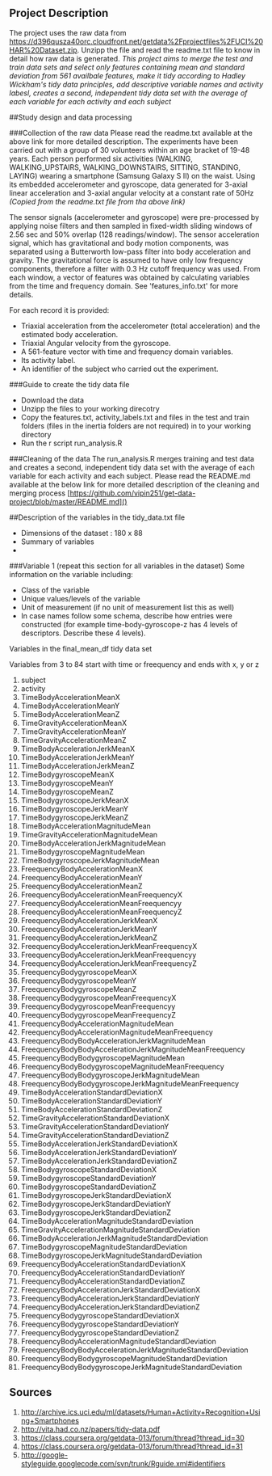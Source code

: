 ## Project Description
The project uses the raw data from https://d396qusza40orc.cloudfront.net/getdata%2Fprojectfiles%2FUCI%20HAR%20Dataset.zip. Unzipp the file and read the readme.txt file to know in detail how raw data is generated. *This project aims to merge the test and train data sets and select only features containing mean and standard deviation from 561 availbale features, make it tidy according to Hadley Wickham's tidy data principles, add descriptive variable names and activity labesl, creates a second, independent tidy data set with the average of each variable for each activity and each subject*


##Study design and data processing
 
###Collection of the raw data 
Please read the readme.txt available at the above link for more detailed description. 
The experiments have been carried out with a group of 30 volunteers within an age bracket of 19-48 years. Each person performed six activities (WALKING, WALKING_UPSTAIRS, WALKING_DOWNSTAIRS, SITTING, STANDING, LAYING) wearing a smartphone (Samsung Galaxy S II) on the waist. Using its embedded accelerometer and gyroscope, data generated for 3-axial linear acceleration and 3-axial angular velocity at a constant rate of 50Hz _(Copied from the readme.txt file from tha above link)_ 

The sensor signals (accelerometer and gyroscope) were pre-processed by applying noise filters and then sampled in fixed-width sliding windows of 2.56 sec and 50% overlap (128 readings/window). The sensor acceleration signal, which has gravitational and body motion components, was separated using a Butterworth low-pass filter into body acceleration and gravity. The gravitational force is assumed to have only low frequency components, therefore a filter with 0.3 Hz cutoff frequency was used. From each window, a vector of features was obtained by calculating variables from the time and frequency domain. See 'features_info.txt' for more details. 

For each record it is provided:
- Triaxial acceleration from the accelerometer (total acceleration) and the estimated body acceleration.
- Triaxial Angular velocity from the gyroscope. 
- A 561-feature vector with time and frequency domain variables. 
- Its activity label. 
- An identifier of the subject who carried out the experiment.
 

 
###Guide to create the tidy data file
* Download the data 
* Unzipp the files to your working direcotry
* Copy the features.txt, activity_labels.txt and files in the test and train folders (files in the inertia folders are not required) in to your working directory
* Run the r script run_analysis.R
 
###Cleaning of the data
The run_analysis.R merges training and test data and creates a second, independent tidy data set with the average of each variable for each activity and each subject. Please read the README.md available at the below link for more detailed description of the cleaning and merging process
 [https://github.com/vipin251/get-data-project/blob/master/README.md]()
 
##Description of the variables in the tidy_data.txt file
 - Dimensions of the dataset : 180 x 88
 - Summary of variables 
 - 
 
###Variable 1 (repeat this section for all variables in the dataset)
Some information on the variable including:
 - Class of the variable
 - Unique values/levels of the variable
 - Unit of measurement (if no unit of measurement list this as well)
 - In case names follow some schema, describe how entries were constructed (for example time-body-gyroscope-z has 4 levels of descriptors. Describe these 4 levels). 

Variables in the final_mean_df tidy data set

Variables from 3 to 84 start with time or freequency and ends with x, y or z

1. subject
2. activity
3. TimeBodyAccelerationMeanX
4. TimeBodyAccelerationMeanY
5. TimeBodyAccelerationMeanZ
6. TimeGravityAccelerationMeanX
7. TimeGravityAccelerationMeanY
8. TimeGravityAccelerationMeanZ
9. TimeBodyAccelerationJerkMeanX
10. TimeBodyAccelerationJerkMeanY
11. TimeBodyAccelerationJerkMeanZ
12. TimeBodygyroscopeMeanX
13. TimeBodygyroscopeMeanY
14. TimeBodygyroscopeMeanZ
15. TimeBodygyroscopeJerkMeanX
16. TimeBodygyroscopeJerkMeanY
17. TimeBodygyroscopeJerkMeanZ
18. TimeBodyAccelerationMagnitudeMean
19. TimeGravityAccelerationMagnitudeMean
20. TimeBodyAccelerationJerkMagnitudeMean
21. TimeBodygyroscopeMagnitudeMean
22. TimeBodygyroscopeJerkMagnitudeMean
23. FreequencyBodyAccelerationMeanX
24. FreequencyBodyAccelerationMeanY
25. FreequencyBodyAccelerationMeanZ
26. FreequencyBodyAccelerationMeanFreequencyX
27. FreequencyBodyAccelerationMeanFreequencyy
28. FreequencyBodyAccelerationMeanFreequencyZ
29. FreequencyBodyAccelerationJerkMeanX
30. FreequencyBodyAccelerationJerkMeanY
31. FreequencyBodyAccelerationJerkMeanZ
32. FreequencyBodyAccelerationJerkMeanFreequencyX
33. FreequencyBodyAccelerationJerkMeanFreequencyy
34. FreequencyBodyAccelerationJerkMeanFreequencyZ
35. FreequencyBodygyroscopeMeanX
36. FreequencyBodygyroscopeMeanY
37. FreequencyBodygyroscopeMeanZ
38. FreequencyBodygyroscopeMeanFreequencyX
39. FreequencyBodygyroscopeMeanFreequencyy
40. FreequencyBodygyroscopeMeanFreequencyZ
41. FreequencyBodyAccelerationMagnitudeMean
42. FreequencyBodyAccelerationMagnitudeMeanFreequency
43. FreequencyBodyBodyAccelerationJerkMagnitudeMean
44. FreequencyBodyBodyAccelerationJerkMagnitudeMeanFreequency
45. FreequencyBodyBodygyroscopeMagnitudeMean
46. FreequencyBodyBodygyroscopeMagnitudeMeanFreequency
47. FreequencyBodyBodygyroscopeJerkMagnitudeMean
48. FreequencyBodyBodygyroscopeJerkMagnitudeMeanFreequency
49. TimeBodyAccelerationStandardDeviationX
50. TimeBodyAccelerationStandardDeviationY
51. TimeBodyAccelerationStandardDeviationZ
52. TimeGravityAccelerationStandardDeviationX
53. TimeGravityAccelerationStandardDeviationY
54. TimeGravityAccelerationStandardDeviationZ
55. TimeBodyAccelerationJerkStandardDeviationX
56. TimeBodyAccelerationJerkStandardDeviationY
57. TimeBodyAccelerationJerkStandardDeviationZ
58. TimeBodygyroscopeStandardDeviationX
59. TimeBodygyroscopeStandardDeviationY
60. TimeBodygyroscopeStandardDeviationZ
61. TimeBodygyroscopeJerkStandardDeviationX
62. TimeBodygyroscopeJerkStandardDeviationY
63. TimeBodygyroscopeJerkStandardDeviationZ
64. TimeBodyAccelerationMagnitudeStandardDeviation
65. TimeGravityAccelerationMagnitudeStandardDeviation
66. TimeBodyAccelerationJerkMagnitudeStandardDeviation
67. TimeBodygyroscopeMagnitudeStandardDeviation
68. TimeBodygyroscopeJerkMagnitudeStandardDeviation
69. FreequencyBodyAccelerationStandardDeviationX
70. FreequencyBodyAccelerationStandardDeviationY
71. FreequencyBodyAccelerationStandardDeviationZ
72. FreequencyBodyAccelerationJerkStandardDeviationX
73. FreequencyBodyAccelerationJerkStandardDeviationY
74. FreequencyBodyAccelerationJerkStandardDeviationZ
75. FreequencyBodygyroscopeStandardDeviationX
76. FreequencyBodygyroscopeStandardDeviationY
77. FreequencyBodygyroscopeStandardDeviationZ
78. FreequencyBodyAccelerationMagnitudeStandardDeviation
79. FreequencyBodyBodyAccelerationJerkMagnitudeStandardDeviation 
80. FreequencyBodyBodygyroscopeMagnitudeStandardDeviation
81. FreequencyBodyBodygyroscopeJerkMagnitudeStandardDeviation 

## Sources
1. http://archive.ics.uci.edu/ml/datasets/Human+Activity+Recognition+Using+Smartphones
2. http://vita.had.co.nz/papers/tidy-data.pdf
3. https://class.coursera.org/getdata-013/forum/thread?thread_id=30
4. https://class.coursera.org/getdata-013/forum/thread?thread_id=31
5. http://google-styleguide.googlecode.com/svn/trunk/Rguide.xml#identifiers
